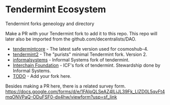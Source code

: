 # Tendermint Ecosystem
Tendermint forks geneology and directory

Make a PR with your Tendermint fork to add it to this repo.
This repo will later also be imported from the github.com/decentralists/DAO.

* [tendermintcore](https://github.com/tendermint/tendermint) - The latest safe version used for cosmoshub-4.
* [tendermint2](https://github.com/tendermint/tendermint2) - The "purists" minimal Tendermint fork. Version 2. 
* [informalsystems](https://github.com/informalsystems/tendermint) - Informal Systems fork of tendermint.
* [Interchain Foundation](http://github.com/cometbft/cometbft) - ICF's fork of tendermint. Stewardship done by Informal Systems.
* [TODO](github.com) - Add your fork here.

Besides making a PR here, there is a related survey form.
https://docs.google.com/forms/d/e/1FAIpQLSeAZ4ILjJL39Fk_LIZD0L5qvFt4mqONVPaQ-ODuFSF0-dx4hw/viewform?usp=sf_link
